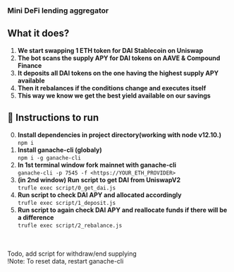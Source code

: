 ### Mini DeFi lending aggregator

## What it does?
1. **We start swapping 1 ETH token for DAI Stablecoin on Uniswap**
2. **The bot scans the supply APY for DAI tokens on AAVE & Compound Finance**
3. **It deposits all DAI tokens on the one having the highest supply APY available**
4. **Then it rebalances if the conditions change and executes itself**
5. **This way we know we get the best yield available on our savings**

## 📃 Instructions to run
0. **Install dependencies in project directory(working with node v12.10.)**
</br>```npm i```
1. **Install ganache-cli (globaly)**
</br>```npm i -g ganache-cli```
2. **In 1st terminal window fork mainnet with ganache-cli**
</br>```ganache-cli -p 7545 -f <https://YOUR_ETH_PROVIDER>```
3. **(in 2nd window) Run script to get DAI from UniswapV2**
</br>```trufle exec script/0_get_dai.js```
4. **Run script to check DAI APY and allocated accordingly**
</br>```trufle exec script/1_deposit.js```
5. **Run script to again check DAI APY and reallocate funds if there will be a difference**
</br>```trufle exec script/2_rebalance.js```
</br>
</br>Todo, add script for withdraw/end supplying
</br>!Note: To reset data, restart ganache-cli